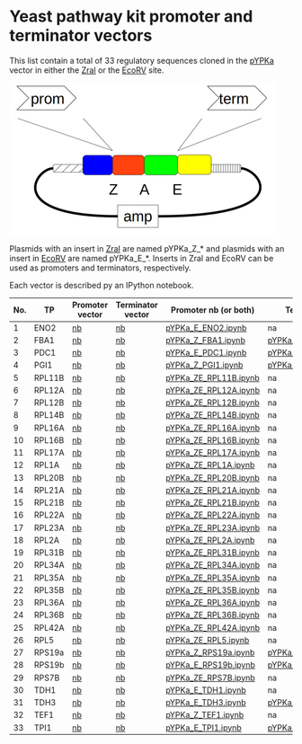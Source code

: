 # Yeast pathway kit promoter and terminator vectors

This list contain a total of 33 regulatory sequences
cloned in the [pYPKa](files/pYPKa.gb) vector in either the [ZraI](http://rebase.neb.com/rebase/enz/ZraI.html)
or the [EcoRV](http://rebase.neb.com/rebase/enz/EcoRV.html) site.

![files/pYPK_ZE.png](files/pYPK_ZE.png)

Plasmids with an insert in [ZraI](http://rebase.neb.com/rebase/enz/ZraI.html) are named
pYPKa_Z_* and plasmids with an insert in [EcoRV](http://rebase.neb.com/rebase/enz/EcoRV.html) are named
pYPKa_E_*. Inserts in ZraI and EcoRV can be used as promoters and terminators, respectively.

Each vector is described py an IPython notebook.

| No. | TP     | Promoter vector         | Terminator vector       | Promoter nb (or both)                          | Terminator nb                                |
|-----|--------|-------------------------|-------------------------|------------------------------------------------|----------------------------------------------|
| 1   | ENO2   | [nb](pYPKa_Z_ENO2.gb)   | [nb](pYPKa_E_ENO2.gb)   | [pYPKa_E_ENO2.ipynb](pYPKa_E_ENO2.ipynb)       | na                                           |
| 2   | FBA1   | [nb](pYPKa_Z_FBA1.gb)   | [nb](pYPKa_E_FBA1.gb)   | [pYPKa_Z_FBA1.ipynb](pYPKa_Z_FBA1.ipynb)       | [pYPKa_E_FBA1.ipynb](pYPKa_E_FBA1.ipynb)     |
| 3   | PDC1   | [nb](pYPKa_Z_PDC1.gb)   | [nb](pYPKa_E_PDC1.gb)   | [pYPKa_E_PDC1.ipynb](pYPKa_E_PDC1.ipynb)       | [pYPKa_Z_PDC1.ipynb](pYPKa_Z_PDC1.ipynb)     |
| 4   | PGI1   | [nb](pYPKa_Z_PGI1.gb)   | [nb](pYPKa_E_PGI1.gb)   | [pYPKa_Z_PGI1.ipynb](pYPKa_Z_PGI1.ipynb)       | [pYPKa_E_PGI1.ipynb](pYPKa_E_PGI1.ipynb)     |
| 5   | RPL11B | [nb](pYPKa_Z_RPL11B.gb) | [nb](pYPKa_E_RPL11B.gb) | [pYPKa_ZE_RPL11B.ipynb](pYPKa_ZE_RPL11B.ipynb) | na                                           |
| 6   | RPL12A | [nb](pYPKa_Z_RPL12A.gb) | [nb](pYPKa_E_RPL12A.gb) | [pYPKa_ZE_RPL12A.ipynb](pYPKa_ZE_RPL12A.ipynb) | na                                           |
| 7   | RPL12B | [nb](pYPKa_Z_RPL12B.gb) | [nb](pYPKa_E_RPL12B.gb) | [pYPKa_ZE_RPL12B.ipynb](pYPKa_ZE_RPL12B.ipynb) | na                                           |
| 8   | RPL14B | [nb](pYPKa_Z_RPL14B.gb) | [nb](pYPKa_E_RPL14B.gb) | [pYPKa_ZE_RPL14B.ipynb](pYPKa_ZE_RPL14B.ipynb) | na                                           |
| 9   | RPL16A | [nb](pYPKa_Z_RPL16A.gb) | [nb](pYPKa_E_RPL16A.gb) | [pYPKa_ZE_RPL16A.ipynb](pYPKa_ZE_RPL16A.ipynb) | na                                           |
| 10  | RPL16B | [nb](pYPKa_Z_RPL16B.gb) | [nb](pYPKa_E_RPL16B.gb) | [pYPKa_ZE_RPL16B.ipynb](pYPKa_ZE_RPL16B.ipynb) | na                                           |
| 11  | RPL17A | [nb](pYPKa_Z_RPL17A.gb) | [nb](pYPKa_E_RPL17A.gb) | [pYPKa_ZE_RPL17A.ipynb](pYPKa_ZE_RPL17A.ipynb) | na                                           |
| 12  | RPL1A  | [nb](pYPKa_Z_RPL1A.gb)  | [nb](pYPKa_E_RPL1A.gb)  | [pYPKa_ZE_RPL1A.ipynb](pYPKa_ZE_RPL1A.ipynb)   | na                                           |
| 13  | RPL20B | [nb](pYPKa_Z_RPL20B.gb) | [nb](pYPKa_E_RPL20B.gb) | [pYPKa_ZE_RPL20B.ipynb](pYPKa_ZE_RPL20B.ipynb) | na                                           |
| 14  | RPL21A | [nb](pYPKa_Z_RPL21A.gb) | [nb](pYPKa_E_RPL21A.gb) | [pYPKa_ZE_RPL21A.ipynb](pYPKa_ZE_RPL21A.ipynb) | na                                           |
| 15  | RPL21B | [nb](pYPKa_Z_RPL21B.gb) | [nb](pYPKa_E_RPL21B.gb) | [pYPKa_ZE_RPL21B.ipynb](pYPKa_ZE_RPL21B.ipynb) | na                                           |
| 16  | RPL22A | [nb](pYPKa_Z_RPL22A.gb) | [nb](pYPKa_E_RPL22A.gb) | [pYPKa_ZE_RPL22A.ipynb](pYPKa_ZE_RPL22A.ipynb) | na                                           |
| 17  | RPL23A | [nb](pYPKa_Z_RPL23A.gb) | [nb](pYPKa_E_RPL23A.gb) | [pYPKa_ZE_RPL23A.ipynb](pYPKa_ZE_RPL23A.ipynb) | na                                           |
| 18  | RPL2A  | [nb](pYPKa_Z_RPL2A.gb)  | [nb](pYPKa_E_RPL2A.gb)  | [pYPKa_ZE_RPL2A.ipynb](pYPKa_ZE_RPL2A.ipynb)   | na                                           |
| 19  | RPL31B | [nb](pYPKa_Z_RPL31B.gb) | [nb](pYPKa_E_RPL31B.gb) | [pYPKa_ZE_RPL31B.ipynb](pYPKa_ZE_RPL31B.ipynb) | na                                           |
| 20  | RPL34A | [nb](pYPKa_Z_RPL34A.gb) | [nb](pYPKa_E_RPL34A.gb) | [pYPKa_ZE_RPL34A.ipynb](pYPKa_ZE_RPL34A.ipynb) | na                                           |
| 21  | RPL35A | [nb](pYPKa_Z_RPL35A.gb) | [nb](pYPKa_E_RPL35A.gb) | [pYPKa_ZE_RPL35A.ipynb](pYPKa_ZE_RPL35A.ipynb) | na                                           |
| 22  | RPL35B | [nb](pYPKa_Z_RPL35B.gb) | [nb](pYPKa_E_RPL35B.gb) | [pYPKa_ZE_RPL35B.ipynb](pYPKa_ZE_RPL35B.ipynb) | na                                           |
| 23  | RPL36A | [nb](pYPKa_Z_RPL36A.gb) | [nb](pYPKa_E_RPL36A.gb) | [pYPKa_ZE_RPL36A.ipynb](pYPKa_ZE_RPL36A.ipynb) | na                                           |
| 24  | RPL36B | [nb](pYPKa_Z_RPL36B.gb) | [nb](pYPKa_E_RPL36B.gb) | [pYPKa_ZE_RPL36B.ipynb](pYPKa_ZE_RPL36B.ipynb) | na                                           |
| 25  | RPL42A | [nb](pYPKa_Z_RPL42A.gb) | [nb](pYPKa_E_RPL42A.gb) | [pYPKa_ZE_RPL42A.ipynb](pYPKa_ZE_RPL42A.ipynb) | na                                           |
| 26  | RPL5   | [nb](pYPKa_Z_RPL5.gb)   | [nb](pYPKa_E_RPL5.gb)   | [pYPKa_ZE_RPL5.ipynb](pYPKa_ZE_RPL5.ipynb)     | na                                           |
| 27  | RPS19a | [nb](pYPKa_Z_RPS19a.gb) | [nb](pYPKa_E_RPS19a.gb) | [pYPKa_Z_RPS19a.ipynb](pYPKa_Z_RPS19a.ipynb)   | [pYPKa_E_RPS19a.ipynb](pYPKa_E_RPS19a.ipynb) |
| 28  | RPS19b | [nb](pYPKa_Z_RPS19b.gb) | [nb](pYPKa_E_RPS19b.gb) | [pYPKa_E_RPS19b.ipynb](pYPKa_E_RPS19b.ipynb)   | [pYPKa_Z_RPS19b.ipynb](pYPKa_Z_RPS19b.ipynb) |
| 29  | RPS7B  | [nb](pYPKa_Z_RPS7B.gb)  | [nb](pYPKa_E_RPS7B.gb)  | [pYPKa_ZE_RPS7B.ipynb](pYPKa_ZE_RPS7B.ipynb)   | na                                           |
| 30  | TDH1   | [nb](pYPKa_Z_TDH1.gb)   | [nb](pYPKa_E_TDH1.gb)   | [pYPKa_E_TDH1.ipynb](pYPKa_E_TDH1.ipynb)       | na                                           |
| 31  | TDH3   | [nb](pYPKa_Z_TDH3.gb)   | [nb](pYPKa_E_TDH3.gb)   | [pYPKa_E_TDH3.ipynb](pYPKa_E_TDH3.ipynb)       | [pYPKa_Z_TDH3.ipynb](pYPKa_Z_TDH3.ipynb)     |
| 32  | TEF1   | [nb](pYPKa_Z_TEF1.gb)   | [nb](pYPKa_E_TEF1.gb)   | [pYPKa_Z_TEF1.ipynb](pYPKa_Z_TEF1.ipynb)       | na                                           |
| 33  | TPI1   | [nb](pYPKa_Z_TPI1.gb)   | [nb](pYPKa_E_TPI1.gb)   | [pYPKa_E_TPI1.ipynb](pYPKa_E_TPI1.ipynb)       | [pYPKa_Z_TPI1.ipynb](pYPKa_Z_TPI1.ipynb)     |